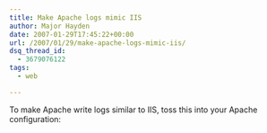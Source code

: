 ```yaml
---
title: Make Apache logs mimic IIS
author: Major Hayden
date: 2007-01-29T17:45:22+00:00
url: /2007/01/29/make-apache-logs-mimic-iis/
dsq_thread_id:
  - 3679076122
tags:
  - web

---
```

To make Apache write logs similar to IIS, toss this into your Apache configuration:

```LogFormat "%{%Y-%m-%d %H:%M:%S}t %h %u %m %U %q %>s %b %T %H %{Host}i %{User-Agent}i %{Cookie}i %{Referer}i" iis
```
